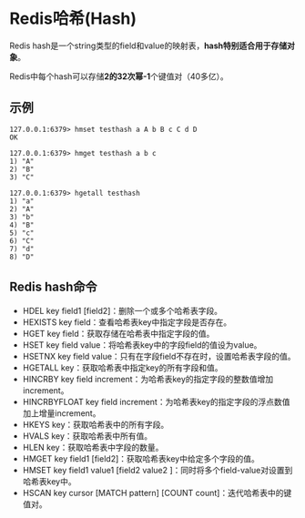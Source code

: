 # Redis哈希(Hash)
Redis hash是一个string类型的field和value的映射表，**hash特别适合用于存储对象**。

Redis中每个hash可以存储**2的32次幂-1**个键值对（40多亿）。
## 示例
```
127.0.0.1:6379> hmset testhash a A b B c C d D
OK

127.0.0.1:6379> hmget testhash a b c
1) "A"
2) "B"
3) "C"

127.0.0.1:6379> hgetall testhash
1) "a"
2) "A"
3) "b"
4) "B"
5) "c"
6) "C"
7) "d"
8) "D"

```

## Redis hash命令
* HDEL key field1 [field2]：删除一个或多个哈希表字段。
* HEXISTS key field：查看哈希表key中指定字段是否存在。
* HGET key field：获取存储在哈希表中指定字段的值。
* HSET key field value：将哈希表key中的字段field的值设为value。
* HSETNX key field value：只有在字段field不存在时，设置哈希表字段的值。
* HGETALL key：获取哈希表中指定key的所有字段和值。
* HINCRBY key field increment：为哈希表key的指定字段的整数值增加increment。
* HINCRBYFLOAT key field increment：为哈希表key的指定字段的浮点数值加上增量increment。
* HKEYS key：获取哈希表中的所有字段。
* HVALS key：获取哈希表中所有值。
* HLEN key：获取哈希表中字段的数量。
* HMGET key field1 [field2]：获取哈希表key中给定多个字段的值。
* HMSET key field1 value1 [field2 value2 ]：同时将多个field-value对设置到哈希表key中。
* HSCAN key cursor [MATCH pattern] [COUNT count]：迭代哈希表中的键值对。